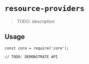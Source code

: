 # `resource-providers`

> TODO: description

## Usage

```
const core = require('core');

// TODO: DEMONSTRATE API
```
